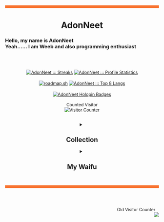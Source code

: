 <hr style="background:#F87431; border:1; height:9px" />
<h1 align= "center">
  <b>
    AdonNeet
  </b>
</h1>
<h3>
  Hello, my name is AdonNeet <br>
  Yeah...... I am Weeb and also programming enthusiast                             
</h3>

<br> <br>

<p align="center">
  <a href="https://github.com/AdonNeet"><img align="center" height="165px" src="https://github-readme-streak-stats.herokuapp.com?user=AdonNeet&theme=github-dark&hide_border=true&date_format=j%20M%5B%20Y%5D&fire=CA2E55&stroke=20FC8F&ring=20FC8F&dates=20FC8F&background=282A36" alt="AdonNeet ::: Streaks" /></a>
  <a href="https://github.com/AdonNeet"><img align="center" height="165px" src="https://readme-status-bay.vercel.app/api?username=AdonNeet&show_icons=true&count_private=false&include_all_commits=true&hide_border=true&theme=dracula&icon_color=CA2E55&title_color=20fc8f&custom_title=My+Data" alt="AdonNeet ::: Profile Statistics" /></a>
  <br><br>
  <a href="https://roadmap.sh"><img  align="center" height="170px" src="https://roadmap.sh/card/wide/653dc139602c6661a5722560?variant=dark" alt="roadmap.sh"/></a>
  <a href="https://github.com/AdonNeet"><img align="center" height="170px" width="390px" src="https://readme-status-bay.vercel.app/api/top-langs/?username=AdonNeet&hide_border=true&langs_count=8&custom_title=Top+Languages&title_color=20fc8f&theme=dracula&exclude_repo=machine,hacktrace&hide=css,html,svelte&layout=compact&card_width=390" alt="AdonNeet ::: Top 8 Langs" /></a>
  <br><br>
  <a href="https://holopin.io/@adonneet"><img align="center" width="840px" src="https://holopin.me/adonneet" alt="AdonNeet Holopin Badges" /></a>
  <br><br>
  Counted Visitor
  <br>
  <a href="https://github.com/AdonNeet"><img height="170px" src="https://count.getloli.com/get/@:AdonNeet?theme=asoul" alt="Visitor Counter" /></a>
</p>

<br>

<details align="center">
  <summary><h2><b>Collection</b></h2></summary>
  <blockquote>
    <h2></h2>
    <p align="center">
      <img src="https://raw.githubusercontent.com/AdonNeet/AdonNeet/main/profile-content/AdonNeet_IMPHNEN.png" style="width: 580px; height: auto;">
      <div align="right">P.S ~ By the way, this one is just a joke</div>
    </p>
  </blockquote>
</details>

<details align="center">
  <summary><h2><b>My Waifu</b></h2></summary>
  <blockquote style="background-color: #1a1a1a; padding: 16px; border-radius: 8px;">
    <h2></h2>
    <h3 style="color: #FFFFFF;">#1 There is Izumi Sagiri</h3>
    <p align="center">
      <img src="https://images-ng.pixai.art/images/orig/6b49ecee-1088-4783-8325-f31451af3bbd" style="width: 720px; height: auto;">
    </p>
    <h3 style="color: #FFFFFF;">#2 There is Megumin</h3>
    <p align="center">
      <img src="https://images-ng.pixai.art/images/orig/80835cf4-d6ed-4af3-8896-e9844f4da514" style="width: 720px; height: auto;">
    </p>
    <h3 style="color: #FFFFFF;">#3 There is Asada Shino</h3>
    <p align="center">
      <img src="https://images-ng.pixai.art/images/orig/bfc61637-ce46-4407-b6ae-77009a14ebff" style="width: 720px; height: auto;">
    </p>
    <h3 style="color: #FFFFFF;">#4 There is Hinata Kaho</h3>
    <p align="center">
      <img src="https://images-ng.pixai.art/images/orig/b4f37194-0169-47e7-a433-a16b7cef27a0" style="width: 720px; height: auto;">
    </p>
    <h3 style="color: #FFFFFF;">#5 There is Shima Rin</h3>
    <p align="center">
      <img src="https://images-ng.pixai.art/images/orig/99ea67fe-39f4-4c60-9a38-6d8ea7d9877a" style="width: 720px; height: auto;">
    </p>
  </blockquote>
</details>


<br>
<hr style="background:#F87431; border:1; height:9px" /><br><br>
<p align="right"> 
  Old Visitor Counter &nbsp;&nbsp;
  <br>
  <a href="https://visitcount.itsvg.in">
    <img align="right" src="https://visitcount.itsvg.in/api?id=AdonNeet&label=Visitor%20Counter&color=12&icon=1&pretty=true" />
  </a>
</p>
